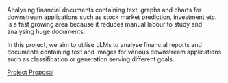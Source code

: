 Analysing financial documents containing text, graphs and charts for downstream applications such as stock market prediction, investment etc. is a fast growing area because it reduces manual labour to study and analysing huge documents.

In this project, we aim to utilise LLMs to analyse financial reports and documents containing text and images for various downstream applications such as classification or generation serving different goals.

[Project Proposal](./Project%20Proposal.pdf)

